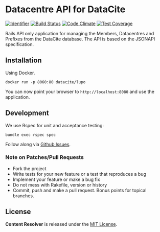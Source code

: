 # Datacentre API for DataCite

[![Identifier](https://img.shields.io/badge/doi-10.5438%2Ft1jg--hvhn-fca709.svg)](https://doi.org/10.5438/t1jg-hvhn)
[![Build Status](https://travis-ci.org/datacite/lupo.svg?branch=master)](https://travis-ci.org/datacite/lupo) [![Code Climate](https://codeclimate.com/github/datacite/lupo/badges/gpa.svg)](https://codeclimate.com/github/datacite/lupo) [![Test Coverage](https://codeclimate.com/github/datacite/lupo/badges/coverage.svg)](https://codeclimate.com/github/datacite/lupo/coverage)

Rails API only application for managing the Members, Datacentres and Prefixes from the DataCite database. The API is based on the JSONAPI specification.

## Installation

Using Docker.

```
docker run -p 8060:80 datacite/lupo
```

You can now point your browser to `http://localhost:8080` and use the application.

## Development

We use Rspec for unit and acceptance testing:

```
bundle exec rspec spec
```

Follow along via [Github Issues](https://github.com/datacite/lupo/issues).

### Note on Patches/Pull Requests

* Fork the project
* Write tests for your new feature or a test that reproduces a bug
* Implement your feature or make a bug fix
* Do not mess with Rakefile, version or history
* Commit, push and make a pull request. Bonus points for topical branches.

## License
**Content Resolver** is released under the [MIT License](https://github.com/datacite/lupo/blob/master/LICENSE).
